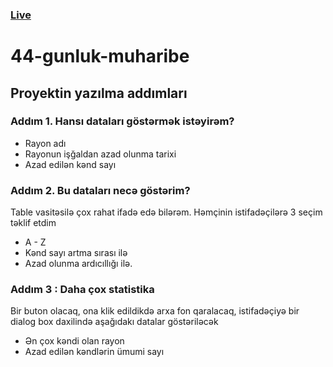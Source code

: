 ### [Live](https://44gunlukmuharibe.netlify.app)
# 44-gunluk-muharibe

## Proyektin yazılma addımları
### Addım 1. Hansı dataları göstərmək istəyirəm?
- Rayon adı
- Rayonun işğaldan azad olunma tarixi
- Azad edilən kənd sayı

### Addım 2. Bu dataları necə göstərim?
Table vasitəsilə çox rahat ifadə edə bilərəm.
Həmçinin istifadəçilərə 3 seçim təklif etdim
- A - Z 
- Kənd sayı artma sırası ilə
- Azad olunma ardıcıllığı ilə.

### Addım 3 : Daha çox statistika
Bir buton olacaq, ona klik edildikdə arxa fon qaralacaq,
istifadəçiyə bir dialog box daxilində aşağıdakı datalar göstəriləcək
- Ən çox kəndi olan rayon
- Azad edilən kəndlərin ümumi sayı
